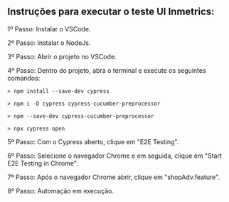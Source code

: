 ## Instruções para executar o teste UI Inmetrics:

1º Passo: Instalar o VSCode.

2º Passo: Instalar o NodeJs.

3º Passo: Abrir o projeto no VSCode.

4º Passo: Dentro do projeto, abra o terminal e execute os seguintes comandos:

    > npm install --save-dev cypress
    
    > npm i -D cypress cypress-cucumber-preprocessor

    > npm --save-dev cypress-cucumber-preprocessor
    
    > npx cypress open

5º Passo: Com o Cypress aberto, clique em "E2E Testing".

6º Passo: Selecione o navegador Chrome e em seguida, clique em "Start E2E Testing in Chrome".

7º Passo: Após o navegador Chrome abrir, clique em "shopAdv.feature".

8º Passo: Automação em execução.